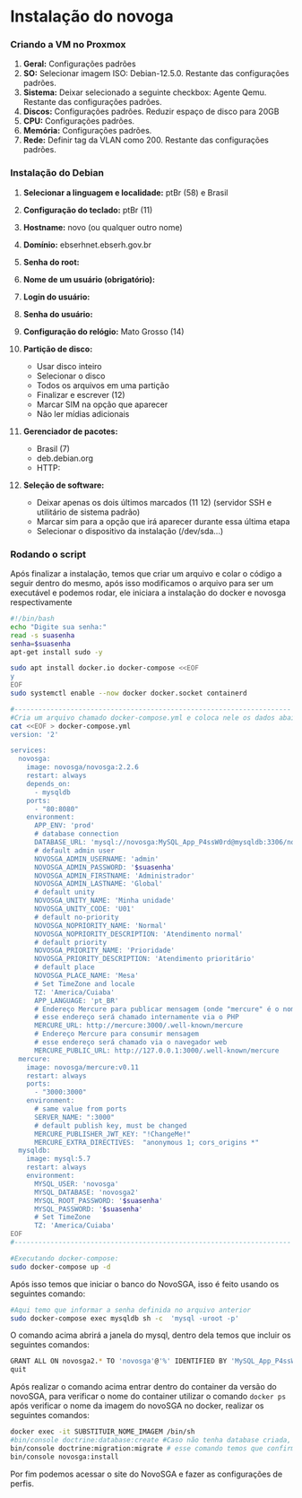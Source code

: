 # Instalação do novoga


### Criando a VM no Proxmox

1. **Geral:** Configurações padrões
2. **SO:** Selecionar imagem ISO: Debian-12.5.0. Restante das configurações padrões.
3. **Sistema:** Deixar selecionado a seguinte checkbox: Agente Qemu. Restante das configurações padrões.
4. **Discos:** Configurações padrões. Reduzir espaço de disco para 20GB
5. **CPU:** Configurações padrões.
6. **Memória:** Configurações padrões.
7. **Rede:** Definir tag da VLAN como 200. Restante das configurações padrões.

### Instalação do Debian

1. **Selecionar a linguagem e localidade:** ptBr (58) e Brasil

2. **Configuração do teclado:** ptBr (11)

3. **Hostname:** novo (ou qualquer outro nome)

4. **Domínio:** ebserhnet.ebserh.gov.br

5. **Senha do root:**
   
6. **Nome de um usuário (obrigatório):**
   
7. **Login do usuário:**
   
8. **Senha do usuário:**

9. **Configuração do relógio:** Mato Grosso (14)

10. **Partição de disco:** 
    - Usar disco inteiro
    - Selecionar o disco
    - Todos os arquivos em uma partição
    - Finalizar e escrever (12)
    - Marcar SIM na opção que aparecer
    - Não ler mídias adicionais

11. **Gerenciador de pacotes:**
    - Brasil (7)
    - deb.debian.org
    - HTTP: 

12. **Seleção de software:**
    - Deixar apenas os dois últimos marcados (11 12) (servidor SSH e utilitário de sistema padrão)
    - Marcar sim para a opção que irá aparecer durante essa última etapa
    - Selecionar o dispositivo da instalação (/dev/sda...)
### Rodando o script

Após finalizar a instalação, temos que criar um arquivo e colar o código a seguir dentro do mesmo, após isso modificamos o arquivo para ser um executável e podemos rodar, ele iniciara a instalação do docker e novosga respectivamente

```bash
#!/bin/bash
echo "Digite sua senha:"
read -s suasenha
senha=$suasenha
apt-get install sudo -y

sudo apt install docker.io docker-compose <<EOF
y
EOF
sudo systemctl enable --now docker docker.socket containerd

#---------------------------------------------------------------------
#Cria um arquivo chamado docker-compose.yml e coloca nele os dados abaixo: 
cat <<EOF > docker-compose.yml
version: '2'

services:
  novosga:
    image: novosga/novosga:2.2.6
    restart: always
    depends_on:
      - mysqldb
    ports:
      - "80:8080"
    environment:
      APP_ENV: 'prod'
      # database connection
      DATABASE_URL: 'mysql://novosga:MySQL_App_P4ssW0rd@mysqldb:3306/novosga2?charset=utf8mb4&serverVersion=5.7.40'
      # default admin user
      NOVOSGA_ADMIN_USERNAME: 'admin'
      NOVOSGA_ADMIN_PASSWORD: '$suasenha'
      NOVOSGA_ADMIN_FIRSTNAME: 'Administrador'
      NOVOSGA_ADMIN_LASTNAME: 'Global'
      # default unity
      NOVOSGA_UNITY_NAME: 'Minha unidade'
      NOVOSGA_UNITY_CODE: 'U01'
      # default no-priority
      NOVOSGA_NOPRIORITY_NAME: 'Normal'
      NOVOSGA_NOPRIORITY_DESCRIPTION: 'Atendimento normal'
      # default priority
      NOVOSGA_PRIORITY_NAME: 'Prioridade'
      NOVOSGA_PRIORITY_DESCRIPTION: 'Atendimento prioritário'
      # default place
      NOVOSGA_PLACE_NAME: 'Mesa'
      # Set TimeZone and locale
      TZ: 'America/Cuiaba'
      APP_LANGUAGE: 'pt_BR'
      # Endereço Mercure para publicar mensagem (onde "mercure" é o nome do host)
      # esse endereço será chamado internamente via o PHP
      MERCURE_URL: http://mercure:3000/.well-known/mercure
      # Endereço Mercure para consumir mensagem
      # esse endereço será chamado via o navegador web
      MERCURE_PUBLIC_URL: http://127.0.0.1:3000/.well-known/mercure
  mercure:
    image: novosga/mercure:v0.11
    restart: always
    ports:
      - "3000:3000"
    environment:
      # same value from ports
      SERVER_NAME: ":3000"
      # default publish key, must be changed
      MERCURE_PUBLISHER_JWT_KEY: "!ChangeMe!"
      MERCURE_EXTRA_DIRECTIVES:  "anonymous 1; cors_origins *"
  mysqldb:
    image: mysql:5.7
    restart: always
    environment:
      MYSQL_USER: 'novosga'
      MYSQL_DATABASE: 'novosga2'
      MYSQL_ROOT_PASSWORD: '$suasenha'
      MYSQL_PASSWORD: '$suasenha'
      # Set TimeZone
      TZ: 'America/Cuiaba'
EOF
#---------------------------------------------------------------------

#Executando docker-compose:
sudo docker-compose up -d
```

Após isso temos que iniciar o banco do NovoSGA, isso é feito usando os seguintes comando:

```bash
#Aqui temo que informar a senha definida no arquivo anterior
sudo docker-compose exec mysqldb sh -c  'mysql -uroot -p'
```
O comando acima abrirá a janela do mysql, dentro dela temos que incluir os seguintes comandos:

```bash
GRANT ALL ON novosga2.* TO 'novosga'@'%' IDENTIFIED BY 'MySQL_App_P4ssW0rd';
quit
```

Após realizar o comando acima entrar dentro do container da versão do novoSGA, para verificar o nome do container utilizar o comando ```docker ps``` após verificar o nome da imagem do novoSGA no docker, realizar os seguintes comandos:
```bash
docker exec -it SUBSTITUIR_NOME_IMAGEM /bin/sh
#bin/console doctrine:database:create #Caso não tenha database criada, mas se rodar o script acima ela já vai estar criada
bin/console doctrine:migration:migrate # esse comando temos que confirmar com um yes
bin/console novosga:install
```

Por fim podemos acessar o site do NovoSGA e fazer as configurações de perfis.
